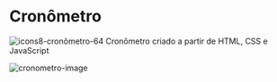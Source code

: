 # Cronômetro

![icons8-cronômetro-64](https://user-images.githubusercontent.com/79332374/171770479-18141fe3-0a68-4449-8f37-541e0a09c6a2.png) Cronômetro criado a partir de HTML, CSS e JavaScript

![cronometro-image](https://user-images.githubusercontent.com/79332374/171769883-89e485d3-e9e7-4e1d-8ae6-999a5947ec29.png)
